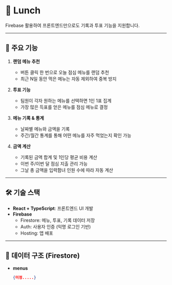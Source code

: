 # 🍱 Lunch

Firebase 활용하여 프론트엔드만으로도 기록과 투표 기능을 지원합니다.

---

## 🚀 주요 기능

1. **랜덤 메뉴 추천**

   - 버튼 클릭 한 번으로 오늘 점심 메뉴를 랜덤 추천
   - 최근 N일 동안 먹은 메뉴는 자동 제외하여 중복 방지

2. **투표 기능**

   - 팀원이 각자 원하는 메뉴를 선택하면 1인 1표 집계
   - 가장 많은 득표를 얻은 메뉴를 점심 메뉴로 결정

3. **메뉴 기록 & 통계**

   - 날짜별 메뉴와 금액을 기록
   - 주간/월간 통계를 통해 어떤 메뉴를 자주 먹었는지 확인 가능

4. **금액 계산**
   - 기록된 금액 합계 및 1인당 평균 비용 계산
   - 이번 주/이번 달 점심 지출 관리 가능
   - 그날 총 금액을 입력함녀 인원 수에 따라 자동 계산

---

## 🛠 기술 스택

- **React + TypeScript**: 프론트엔드 UI 개발
- **Firebase**
  - Firestore: 메뉴, 투표, 기록 데이터 저장
  - Auth: 사용자 인증 (익명 로그인 기반)
  - Hosting: 앱 배포

---

## 📂 데이터 구조 (Firestore)

- **menus**
  ```json
  {미정.....}
  ```
